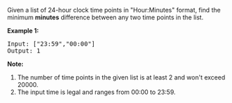 Given a list of 24-hour clock time points in "Hour:Minutes" format, find the minimum **minutes** difference between any two time points in the list.

**Example 1:**
<pre>
Input: ["23:59","00:00"]
Output: 1
</pre>

**Note:**

 1. The number of time points in the given list is at least 2 and won't exceed 20000.
 2. The input time is legal and ranges from 00:00 to 23:59.
